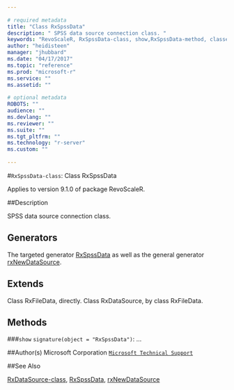 ```yaml
--- 
 
# required metadata 
title: "Class RxSpssData" 
description: " SPSS data source connection class. " 
keywords: "RevoScaleR, RxSpssData-class, show,RxSpssData-method, classes" 
author: "heidisteen" 
manager: "jhubbard" 
ms.date: "04/17/2017" 
ms.topic: "reference" 
ms.prod: "microsoft-r" 
ms.service: "" 
ms.assetid: "" 
 
# optional metadata 
ROBOTS: "" 
audience: "" 
ms.devlang: "" 
ms.reviewer: "" 
ms.suite: "" 
ms.tgt_pltfrm: "" 
ms.technology: "r-server" 
ms.custom: "" 
 
--- 
```

 
 
 
 
 #`RxSpssData-class`: Class RxSpssData

 Applies to version 9.1.0 of package RevoScaleR.
 
 ##Description
 
SPSS data source connection class.
 
 
 ## Generators 

 
The targeted generator [RxSpssData](RxSpssData.md) as well as the general generator
[rxNewDataSource](rxNew.md).
 
 ## Extends 

 
Class RxFileData, directly.
Class RxDataSource, by class RxFileData.
 
 ## Methods 

 


###`show`
`signature(object = "RxSpssData")`: ...



 
 ##Author(s)
 Microsoft Corporation [`Microsoft Technical Support`](https://go.microsoft.com/fwlink/?LinkID=698556&clcid=0x409)
 
 
 ##See Also
 
[RxDataSource-class](RxDataSource-class.md),
[RxSpssData](RxSpssData.md),
[rxNewDataSource](rxNew.md)
   
 
